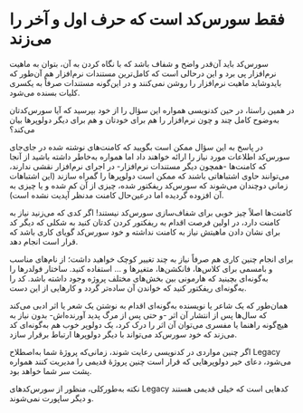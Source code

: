 # فقط سورس‌کد است که حرف اول و آخر را می‌زند

سورس‌کد باید آن‌قدر واضح و شفاف باشد که با نگاه کردن به آن، بتوان به ماهیت نرم‌افزار پی برد و این درحالی است که کامل‌ترین مستندات نرم‌افزار هم آن‌طور که بایدوشاید ماهیت نرم‌افزار را روشن نمی‌کنند و در این‌گونه مستندات صرفاً به یکسری کلیات بسنده می‌شود.

در همین راستا، در حین کدنویسی همواره این سؤال را از خود بپرسید که آیا سورس‌کدتان به‌وضوح کامل چند و چون نرم‌افزار را هم برای خودتان و هم برای دیگر دولوپرها بیان می‌کند؟

در پاسخ به این سؤال ممکن است بگویید که کامنت‌های نوشته شده در جای‌جای سورس‌کد اطلاعات مورد نیاز را ارائه خواهند داد اما همواره به‌خاطر داشته باشید از آنجا که کامنت‌ها -همچون دیگر مستندات نرم‌افزار- در اجرای نرم‌افزار نقشی ندارند، می‌توانند حاوی اشتباهاتی باشند که ممکن است دولوپرها را گمراه سازند (این اشتباهات زمانی دوچندان می‌شوند که سورس‌کد ریفکتور شده، چیزی از آن کم شده و یا چیزی به آن افزوده گردیده اما درعین‌حال کامنت مدنظر آپدیت نشده است).

کامنت‌ها اصلاً چیز خوبی برای شفاف‌سازی سورس‌کد نیستند!
اگر کدی که می‌زنید نیاز به کامنت دارد، در اولین فرصت اقدام به ریفکتور کردن کدتان کنید به شکلی که دیگر کد برای نشان دادن ماهیتش نیاز به کامنت نداشته و خود سورس‌کد گویای کاری باشد که قرار است انجام دهد.

برای انجام چنین کاری هم صرفاً نیاز به چند تغییر کوچک خواهید داشت؛ از نام‌های مناسب و بامسمی برای کلاس‌ها، فانکشن‌ها، متغیرها و … استفاده کنید. ساختار فولدرها را به‌گونه‌ای بچینید که هارمونی بین بخش‌های مختلف پروژه وجود داشته باشد. کد را به‌گونه‌ای ریفکتور کنید که خواندن آن ساده‌تر گردد و کارهایی از این دست.

همان‌طور که یک شاعر یا نویسنده به‌گونه‌ای اقدام به نوشتن یک شعر یا اثر ادبی می‌کند که سال‌ها پس از انتشار آن اثر -و حتی پس از مرگ پدید آورنده‌اش- بدون نیاز به هیچ‌‌گونه راهنما یا مفسری می‌توان آن اثر را درک کرد‌، یک دولوپر خوب هم به‌گونه‌ای کد می‌زند که خود سورس‌کد می‌تواند با دیگر دولوپرها ارتباط برقرار سازد.

اگر چنین مواردی در کدنویسی رعایت شوند، زمانی‌که پروژه‌ٔ شما به‌اصطلاح Legacy می‌شود، دعای خیر دولوپرهایی که قرار است چنین پروژه‌ٔ قدیمی را مدیریت کنند همواره پشت‌ سر شما خواهد بود.

نکته به‌طور‌کلی، منظور از سورس‌کدهای Legacy کدهایی است که خیلی قدیمی هستند و دیگر ساپورت نمی‌شوند.
